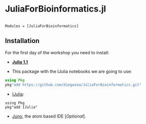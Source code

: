 # JuliaForBioinformatics.jl

```@index
```

```@autodocs
Modules = [JuliaForBioinformatics]
```

## Installation

For the first day of the workshop you need to install:

- [**Julia 1.1**](https://julialang.org/downloads/)  

- This package with the IJulia notebooks we are going to use:  
```julia
using Pkg
pkg"add https://github.com/diegozea/JuliaForBioinformatics.git"
```

- [IJulia](https://github.com/JuliaLang/IJulia.jl):  
```
using Pkg
pkg"add IJulia"
```

- [Juno](http://junolab.org/), the atom based IDE [*Optional*].

